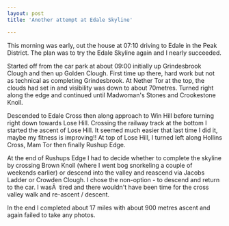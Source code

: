 ```yaml
---
layout: post
title: 'Another attempt at Edale Skyline'

---
```


This morning was early, out the house at 07:10 driving to Edale in the Peak District. The plan was to try the Edale Skyline again and I nearly succeeded.

Started off from the car park at about 09:00 initially up Grindesbrook Clough and then up Golden Clough. First time up there, hard work but not as technical as completing Grindesbrook. At Nether Tor at the top, the clouds had set in and visibility was down to about 70metres. Turned right along the edge and continued until Madwoman's Stones and Crookestone Knoll.

Descended to Edale Cross then along approach to Win Hill before turning right down towards Lose Hill. Crossing the railway track at the bottom I started the ascent of Lose Hill. It seemed much easier that last time I did it, maybe my fitness is improving!! At top of Lose Hill, I turned left along Hollins Cross, Mam Tor then finally Rushup Edge.

At the end of Rushups Edge I had to decide whether to complete the skyline by crossing Brown Knoll (where I went bog snorkeling a couple of weekends earlier) or descend into the valley and reascend via Jacobs Ladder or Crowden Clough. I chose the non-option - to descend and return to the car. I wasÂ  tired and there wouldn't have been time for the cross valley walk and re-ascent / descent.

In the end I completed about 17 miles with about 900 metres ascent and again failed to take any photos.
